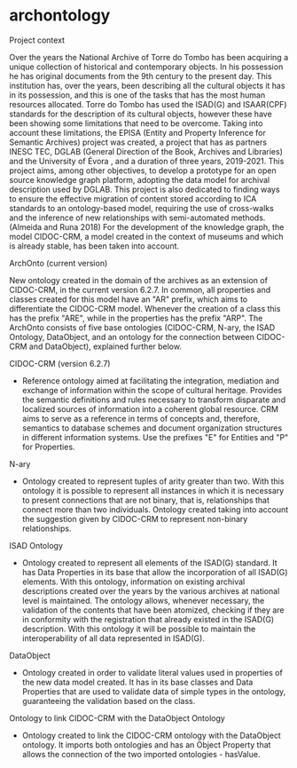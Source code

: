 # archontology

Project context

Over the years the National Archive of Torre do Tombo has been acquiring a unique collection of historical and contemporary objects. In his possession he has original documents from the 9th century to the present day. This institution has, over the years, been describing all the cultural objects it has in its possession, and this is one of the tasks that has the most human resources allocated.
Torre do Tombo has used the ISAD(G) and ISAAR(CPF) standards for the description of its cultural objects, however these have been showing some limitations that need to be overcome. Taking into account these limitations, the EPISA (Entity and Property Inference for Semantic Archives) project was created, a project that has as partners INESC TEC, DGLAB (General Direction of the Book, Archives and Libraries) and the University of Évora , and a duration of three years, 2019-2021.
This project aims, among other objectives, to develop a prototype for an open source knowledge graph platform, adopting the data model for archival description used by DGLAB. This project is also dedicated to finding ways to ensure the effective migration of content stored according to ICA standards to an ontology-based model, requiring the use of cross-walks and the inference of new relationships with semi-automated methods. (Almeida and Runa 2018)
For the development of the knowledge graph, the model CIDOC-CRM, a model created in the context of museums and which is already stable, has been taken into account.


ArchOnto (current version)

New ontology created in the domain of the archives as an extension of CIDOC-CRM, in the current version 6.2.7. In common, all properties and classes created for this model have an "AR" prefix, which aims to differentiate the CIDOC-CRM model. Whenever the creation of a class this has the prefix "ARE", while in the properties has the prefix "ARP". The ArchOnto consists of five base ontologies (CIDOC-CRM, N-ary, the ISAD Ontology, DataObject, and an ontology for the connection between CIDOC-CRM and DataObject), explained further below.


CIDOC-CRM (version 6.2.7)
- Reference ontology aimed at facilitating the integration, mediation and exchange of information within the scope of cultural heritage. Provides the semantic definitions and rules necessary to transform disparate and localized sources of information into a coherent global resource. CRM aims to serve as a reference in terms of concepts and, therefore, semantics to database schemes and document organization structures in different information systems. Use the prefixes "E" for Entities and "P" for Properties.


N-ary 
- Ontology created to represent tuples of arity greater than two. With this ontology it is possible to represent all instances in which it is necessary to present connections that are not binary, that is, relationships that connect more than two individuals. Ontology created taking into account the suggestion given by CIDOC-CRM to represent non-binary relationships.


ISAD Ontology
- Ontology created to represent all elements of the ISAD(G) standard. It has Data Properties in its base that allow the incorporation of all ISAD(G) elements. With this ontology, information on existing archival descriptions created over the years by the various archives at national level is maintained. The ontology allows, whenever necessary, the validation of the contents that have been atomized, checking if they are in conformity with the registration that already existed in the ISAD(G) description. With this ontology it will be possible to maintain the interoperability of all data represented in ISAD(G).


DataObject
- Ontology created in order to validate literal values used in properties of the new data model created. It has in its base classes and Data Properties that are used to validate data of simple types in the ontology, guaranteeing the validation based on the class.


Ontology to link CIDOC-CRM with the DataObject Ontology
- Ontology created to link the CIDOC-CRM ontology with the DataObject ontology. It imports both ontologies and has an Object Property that allows the connection of the two imported ontologies - hasValue.
